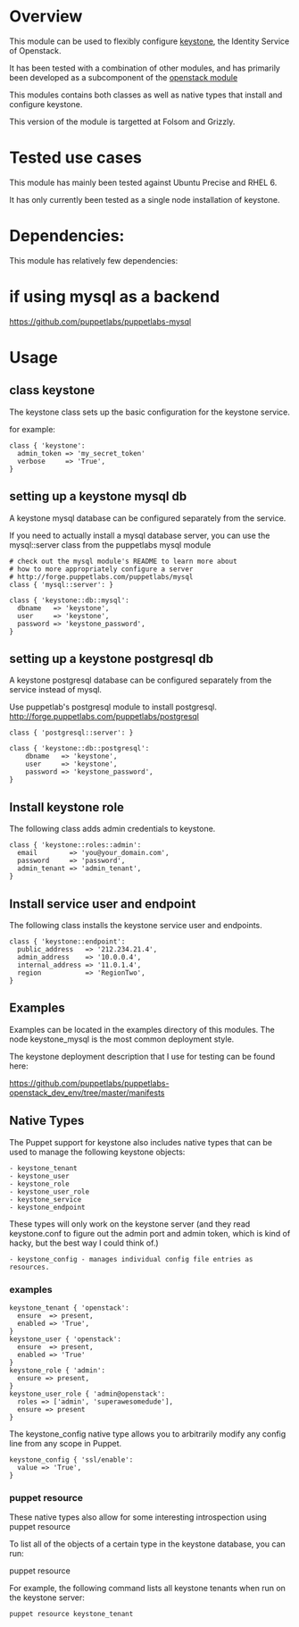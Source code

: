 # Overview #

This module can be used to flexibly configure [keystone](http://keystone.openstack.org/),
the Identity Service of Openstack.

It has been tested with a combination of other modules, and has primarily been
developed as a subcomponent of the [openstack module](https://github.com/stackforge/puppet-openstack)

This modules contains both classes as well as native types that install and configure keystone.

This version of the module is targetted at Folsom and Grizzly.

# Tested use cases #

This module has mainly been tested against Ubuntu Precise and RHEL 6.

It has only currently been tested as a single node installation of keystone.


# Dependencies: #

This module has relatively few dependencies:

  # if using mysql as a backend
  https://github.com/puppetlabs/puppetlabs-mysql

# Usage #

## class keystone ##

The keystone class sets up the basic configuration for the keystone service.

for example:

    class { 'keystone':
      admin_token => 'my_secret_token'
      verbose     => 'True',
    }

## setting up a keystone mysql db ##

  A keystone mysql database can be configured separately from
  the service.

  If you need to actually install a mysql database server, you can use
  the mysql::server class from the puppetlabs mysql module

    # check out the mysql module's README to learn more about
    # how to more appropriately configure a server
    # http://forge.puppetlabs.com/puppetlabs/mysql
    class { 'mysql::server': }

    class { 'keystone::db::mysql':
      dbname   => 'keystone',
      user     => 'keystone',
      password => 'keystone_password',
    }

## setting up a keystone postgresql db ##

  A keystone postgresql database can be configured separately from
  the service instead of mysql.

  Use puppetlab's postgresql module to install postgresql.
  http://forge.puppetlabs.com/puppetlabs/postgresql

    class { 'postgresql::server': }

    class { 'keystone::db::postgresql':
        dbname   => 'keystone',
        user     => 'keystone',
        password => 'keystone_password',
    }

## Install keystone role ##

  The following class adds admin credentials to keystone.

    class { 'keystone::roles::admin':
      email        => 'you@your_domain.com',
      password     => 'password',
      admin_tenant => 'admin_tenant',
    }

## Install service user and endpoint ##

  The following class installs the keystone service user and endpoints.

    class { 'keystone::endpoint':
      public_address   => '212.234.21.4',
      admin_address    => '10.0.0.4',
      internal_address => '11.0.1.4',
      region           => 'RegionTwo',
    }

## Examples

Examples can be located in the examples directory of this modules. The node keystone_mysql is the most common deployment style.

The keystone deployment description that I use for testing can be found here:

https://github.com/puppetlabs/puppetlabs-openstack_dev_env/tree/master/manifests

## Native Types ##

  The Puppet support for keystone also includes native types that can be
  used to manage the following keystone objects:

    - keystone_tenant
    - keystone_user
    - keystone_role
    - keystone_user_role
    - keystone_service
    - keystone_endpoint

  These types will only work on the keystone server (and they read keystone.conf
  to figure out the admin port and admin token, which is kind of hacky, but the best
  way I could think of.)

    - keystone_config - manages individual config file entries as resources.

### examples ###

    keystone_tenant { 'openstack':
      ensure  => present,
      enabled => 'True',
    }
    keystone_user { 'openstack':
      ensure  => present,
      enabled => 'True'
    }
    keystone_role { 'admin':
      ensure => present,
    }
    keystone_user_role { 'admin@openstack':
      roles => ['admin', 'superawesomedude'],
      ensure => present
    }

  The keystone_config native type allows you to arbitrarily modify any config line
  from any scope in Puppet.

    keystone_config { 'ssl/enable':
      value => 'True',
    }

### puppet resource ###

These native types also allow for some interesting introspection using puppet resource

To list all of the objects of a certain type in the keystone database, you can run:

  puppet resource <type>

For example, the following command lists all keystone tenants when run on the keystone server:

    puppet resource keystone_tenant

